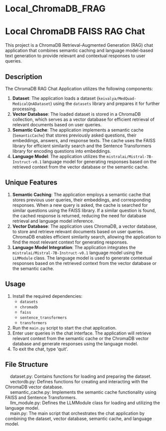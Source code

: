 # Local_ChromaDB_FRAG

Local ChromaDB FAISS RAG Chat
=============================

This project is a ChromaDB Retrieval-Augmented Generation (RAG) chat application that combines semantic caching and language model-based text generation to provide relevant and contextual responses to user queries.

Description
-----------

The ChromaDB RAG Chat Application utilizes the following components:

1.  **Dataset**: The application loads a dataset (`keivalya/MedQuad-MedicalQnADataset`) using the `datasets` library and prepares it for further processing.
2.  **Vector Database**: The loaded dataset is stored in a ChromaDB collection, which serves as a vector database for efficient retrieval of relevant documents based on user queries.
3.  **Semantic Cache**: The application implements a semantic cache (`SemanticCache`) that stores previously asked questions, their embeddings, answers, and response texts. The cache uses the FAISS library for efficient similarity search and the Sentence Transformers library for encoding questions into embeddings.
4.  **Language Model**: The application utilizes the `mistralai/Mistral-7B-Instruct-v0.1` language model for generating responses based on the retrieved context from the vector database or the semantic cache.

Unique Features
---------------

1.  **Semantic Caching**: The application employs a semantic cache that stores previous user queries, their embeddings, and corresponding responses. When a new query is asked, the cache is searched for similar questions using the FAISS library. If a similar question is found, the cached response is returned, reducing the need for database retrieval and language model inference.
2.  **Vector Database**: The application uses ChromaDB, a vector database, to store and retrieve relevant documents based on user queries. ChromaDB enables efficient similarity search, allowing the application to find the most relevant context for generating responses.
3.  **Language Model Integration**: The application integrates the `mistralai/Mistral-7B-Instruct-v0.1` language model using the `LLMModule` class. The language model is used to generate contextual responses based on the retrieved context from the vector database or the semantic cache.

Usage
-----

1.  Install the required dependencies:
    -   `datasets`
    -   `chromadb`
    -   `faiss`
    -   `sentence_transformers`
    -   `transformers`
2.  Run the `main.py` script to start the chat application.
3.  Enter user queries in the chat interface. The application will retrieve relevant context from the semantic cache or the ChromaDB vector database and generate responses using the language model.
4.  To exit the chat, type 'quit'.

File Structure
--------------

    dataset.py: Contains functions for loading and preparing the dataset.\
    vectordb.py: Defines functions for creating and interacting with the ChromaDB vector database.\
    semantic_cache.py: Implements the semantic cache functionality using FAISS and Sentence Transformers.\
    llm_module.py: Defines the LLMModule class for loading and utilizing the language model.\
    main.py: The main script that orchestrates the chat application by combining the dataset, vector database, semantic cache, and language model.

